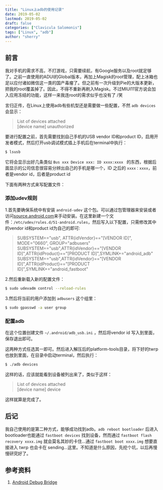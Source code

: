 ```yaml
---
title: "Linux上adb的使用记录" 
date: 2019-05-02
lastmod: 2019-05-02
draft: false
categories: ["Clavicula Salomonis"]
tags: ["Linux", "adb"]
author: "sherry"
---
```

## 前言

我对手机的需求不高，不打游戏，只需要续航，有Google服务以及root就足够了。之前一直使用的ADUI的Global版本，再加上Magisk的root管理，配上冰箱也足以应付诸如微信这一类的国产毒瘤了。但之前有一次升级到Pie的大版本更新，把我的root覆盖掉了。因此，不得不重新再刷入Magisk。不过MIUI11官方说会加入应用冻结的功能，这样一来我连root的需求似乎也没有了 /笑

言归正传，在Linux上使用adb有些机型还是需要做一些配置，不然 `adb devices` 会显示：

> List of devices attached  
[device name]    unauthorized

<!--more-->

要进行配置之前，首先需要找到自己手机的USB vendor ID和product ID，启用开发者模式，然后打开usb调试模式插上手机后在terminal中执行：

```bash
$ lsusb
```

它将会显示出好几条类似 `Bus xxx Device xxx: ID xxxx:xxxx ` 的东西，根据后面显示的公司信息很容易分辨出自己的手机是哪一个，ID 之后的 `xxxx：xxxx`，前者是vendor id，后者是product id

下面有两种方式来写配置文件：

### 添加udev规则

1.首先要确保系统中有安装 `android-udev` 这个包。可以通过包管理器来安装或者访问[source.android.com](https://source.android.com/setup/build/initializing#configuring-usb-access)来手动安装。在这里新建一个文件：`/etc/udev/rules.d/51-android.rules`，然后写入以下配置，只需修改其中的vendor id和product id为自己的即可:

> SUBSYSTEM=="usb", ATTR{idVendor}=="[VENDOR ID]", MODE="0660", GROUP="adbusers"  
SUBSYSTEM=="usb",ATTR{idVendor}=="[VENDOR ID]",ATTR{idProduct}=="[PRODUCT ID]",SYMLINK+="android_adb"  
SUBSYSTEM=="usb",ATTR{idVendor}=="[VENDOR ID]",ATTR{idProduct}=="[PRODUCT ID]",SYMLINK+="android_fastboot"

2.然后重新载入新的配置文件：

```bash
$ sudo udevadm control --reload-rules
```

3.然后将当前的用户添加到 `adbusers` 这个组里：

```bash
$ sudo gpasswd -a user group
```

### 配置adb

在这个位置创建文件 `~/.android/adb_usb.ini` ，然后将vendor id 写入到里面，保存退出即可。

这两种方式任选其一即可。然后进入解压后的platform-tools目录，将下好的twrp也放到里面，在目录中启动terminal，然后执行：

```bash
$ ./adb devices
```

这样的话，应该就能看到设备被列出来了，类似于这样：

> List of devices attached  
[device name]    device

这样就算是完成了。

## 后记

我自己使用的是第二种方式，能够成功找到adb。`adb reboot bootloader` 后进入bootloader也能通过 `fastboot devices` 找到设备，然而通过 `fastboot flash recovery xxxx.img` 就会莫名其妙的卡住...通过 `fastboot boot xxxx.img` 想要直接进入 twrp 也会卡在 sending...这里。不知道是什么原因，先挖个坑，以后再慢慢研究好了。

## 参考资料

1. [Android Debug Bridge](https://wiki.archlinux.org/index.php/Android_Debug_Bridge)